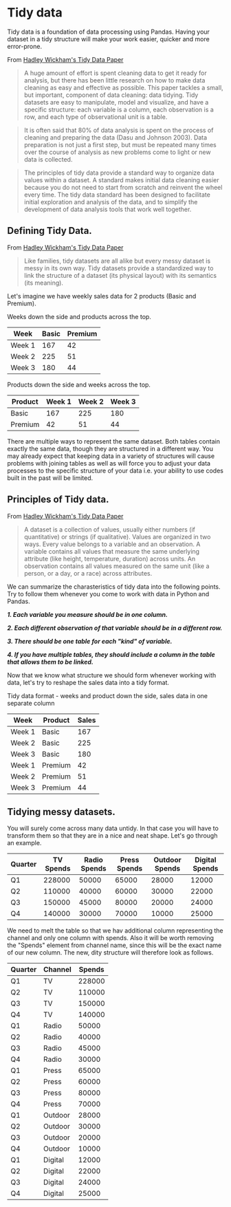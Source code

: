 # Tidy data

Tidy data is a foundation of data processing using Pandas. Having your dataset in a tidy structure will make your work easier, quicker and more error-prone.

From [Hadley Wickham's Tidy Data Paper](http://vita.had.co.nz/papers/tidy-data.html)

>A huge amount of effort is spent cleaning data to get it ready for analysis, but there has been little research on how to make data cleaning as easy and effective as possible. This paper tackles a small, but important, component of data cleaning: data tidying.
Tidy datasets are easy to manipulate, model and visualize, and have a specific structure: each variable is a column, each observation is a row, and each type of observational unit is a table.

>It is often said that 80% of data analysis is spent on the process of cleaning and preparing the data (Dasu and Johnson 2003). Data preparation is not just a first step, but must be repeated many times over the course of analysis as new problems come to light or new data is collected. 

>The principles of tidy data provide a standard way to organize data values within a dataset. A standard makes initial data cleaning easier because you do not need to start from scratch and reinvent the wheel every time. The tidy data standard has been designed to facilitate initial exploration and analysis of the data, and to simplify the development of data analysis tools that work well together.

## Defining Tidy Data.

From [Hadley Wickham's Tidy Data Paper](http://vita.had.co.nz/papers/tidy-data.html)

> Like families, tidy datasets are all alike but every messy dataset is messy in its own way. Tidy datasets provide a standardized way to link the structure of a dataset (its physical layout) with its semantics (its meaning).

Let's imagine we have weekly sales data for 2 products (Basic and Premium).

Weeks down the side and products across the top.

| Week  | Basic | Premium |
| ------------- | ------------- | ------------- |
| Week 1  | 167  | 42  |
| Week 2  | 225  | 51  |
| Week 3  | 180  | 44  |

Products down the side and weeks across the top.

| Product  | Week 1 | Week 2 | Week 3 |
| ------------- | ------------- | ------------- | ------------- |
| Basic  | 167  | 225  | 180  |
| Premium  | 42  | 51  | 44  |

There are multiple ways to represent the same dataset. Both tables contain exactly the same data, though they are structured in a different way. You may already expect that keeping data in a variety of structures will cause problems with joining tables as well as will force you to adjust your data processes to the specific structure of your data i.e. your ability to use codes built in the past will be limited.

## Principles of Tidy data.

From [Hadley Wickham's Tidy Data Paper](http://vita.had.co.nz/papers/tidy-data.html)

> A dataset is a collection of values, usually either numbers (if quantitative) or strings (if qualitative). Values are organized in two ways. Every value belongs to a variable and an observation. A variable contains all values that measure the same underlying attribute (like height, temperature, duration) across units. An observation contains all values measured on the same unit (like a person, or a day, or a race) across attributes.

We can summarize the charasteristics of tidy data into the following points. Try to follow them whenever you come to work with data in Python and Pandas.

<b><i>1. Each variable you measure should be in one column.</i></b><p>
<b><i>2. Each different observation of that variable should be in a different row.</i></b><p>
<b><i>3. There should be one table for each "kind" of variable.</i></b><p>
<b><i>4. If you have multiple tables, they should include a column in the table that allows them to be linked.</i></b><p>

Now that we know what structure we should form whenever working with data, let's try to reshape the sales data into a tidy format.

Tidy data format - weeks and product down the side, sales data in one separate column

| Week  | Product | Sales |
| ------------- | ------------- | ------------- |
| Week 1  | Basic  | 167  |
| Week 2  | Basic  | 225  |
| Week 3  | Basic  | 180  |
| Week 1  | Premium  | 42  |
| Week 2  | Premium  | 51  |
| Week 3  | Premium  | 44  |

## Tidying messy datasets.

You will surely come across many data untidy. In that case you will have to transform them so that they are in a nice and neat shape. Let's go through an example.

| Quarter  | TV Spends | Radio Spends | Press Spends | Outdoor Spends | Digital Spends |
| ------------- | ------------- | ------------- | ------------- | ------------- | ------------- |
| Q1  | 228000  | 50000  | 65000  | 28000  | 12000  |
| Q2  | 110000  | 40000  | 60000  | 30000  | 22000  |
| Q3  | 150000  | 45000  | 80000  | 20000  | 24000  |
| Q4  | 140000  | 30000  | 70000  | 10000  | 25000  |

We need to melt the table so that we hav additional column representing the channel and only one column with spends. Also it will be worth removing the "Spends" element from channel name, since this will be the exact name of our new column. The new, dity structure will therefore look as follows.

| Quarter  | Channel | Spends |
| ------------- | ------------- | ------------- |
| Q1  | TV  | 228000  |
| Q2  | TV  | 110000  |
| Q3  | TV  | 150000  |
| Q4  | TV  | 140000  |
| Q1  | Radio  | 50000  |
| Q2  | Radio  | 40000  |
| Q3  | Radio  | 45000  |
| Q4  | Radio  | 30000  |
| Q1  | Press  | 65000  |
| Q2  | Press  | 60000  |
| Q3  | Press  | 80000  |
| Q4  | Press  | 70000  |
| Q1  | Outdoor  | 28000  |
| Q2  | Outdoor  | 30000  |
| Q3  | Outdoor  | 20000  |
| Q4  | Outdoor  | 10000  |
| Q1  | Digital  | 12000  |
| Q2  | Digital  | 22000  |
| Q3  | Digital  | 24000  |
| Q4  | Digital  | 25000  |
